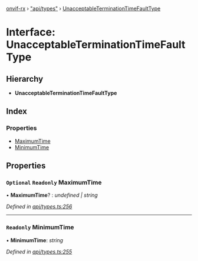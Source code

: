 [onvif-rx](../README.md) › ["api/types"](../modules/_api_types_.md) › [UnacceptableTerminationTimeFaultType](_api_types_.unacceptableterminationtimefaulttype.md)

# Interface: UnacceptableTerminationTimeFaultType

## Hierarchy

* **UnacceptableTerminationTimeFaultType**

## Index

### Properties

* [MaximumTime](_api_types_.unacceptableterminationtimefaulttype.md#optional-readonly-maximumtime)
* [MinimumTime](_api_types_.unacceptableterminationtimefaulttype.md#readonly-minimumtime)

## Properties

### `Optional` `Readonly` MaximumTime

• **MaximumTime**? : *undefined | string*

*Defined in [api/types.ts:256](https://github.com/patrickmichalina/onvif-rx/blob/3e9b152/src/api/types.ts#L256)*

___

### `Readonly` MinimumTime

• **MinimumTime**: *string*

*Defined in [api/types.ts:255](https://github.com/patrickmichalina/onvif-rx/blob/3e9b152/src/api/types.ts#L255)*
